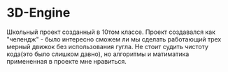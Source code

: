 # 3D-Engine
Школьный проект созданный в 10том классе. 
Проект создавался как "челендж" - было интересно сможем ли мы сделать работающий трех мерный движок без использования гугла.
Не стоит судить чистоту кода(это было слишком давно), но алгоритмы и матиматика примененная в проекте мне нравиться.
